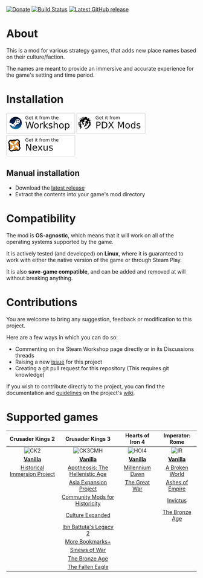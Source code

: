 [![Donate](https://img.shields.io/badge/-%E2%99%A5%20Donate-%23ff69b4)](https://hmlendea.go.ro/fund.html) [![Build Status](https://github.com/hmlendea/more-cultural-names/actions/workflows/build.yml/badge.svg)](https://github.com/hmlendea/more-cultural-names/actions/workflows/build.yml) [![Latest GitHub release](https://img.shields.io/github/v/release/hmlendea/more-cultural-names)](https://github.com/hmlendea/more-cultural-names/releases/latest)

# About

This is a mod for various strategy games, that adds new place names based on their culture/faction.

The names are meant to provide an immersive and accurate experience for the game's setting and time period.

# Installation

[![Get it from the Workshop](https://raw.githubusercontent.com/hmlendea/readme-assets/master/badges/stores/steam-workshop.png)](https://hmlendea.github.io/more-cultural-names/workshop) [![Get it from Paradox Mods](https://raw.githubusercontent.com/hmlendea/readme-assets/master/badges/stores/paradox-mods.png)](https://hmlendea.github.io/more-cultural-names/paradox) [![Get it from the Nexus](https://raw.githubusercontent.com/hmlendea/readme-assets/master/badges/stores/nexus.png)](https://hmlendea.github.io/more-cultural-names/nexus)

## Manual installation

 - Download the [latest release](https://github.com/hmlendea/more-cultural-names/releases)
 - Extract the contents into your game's mod directory

# Compatibility

The mod is **OS-agnostic**, which means that it will work on all of the operating systems supported by the game.

It is actively tested (and developed) on **Linux**, where it is guaranteed to work with either the native version of the game or through Steam Play.

It is also **save-game compatible**, and can be added and removed at will without breaking anything.

# Contributions

You are welcome to bring any suggestion, feedback or modification to this project.

Here are a few ways in which you can do so:
 - Commenting on the Steam Workshop page directly or in its Discussions threads
 - Raising a new [issue](https://github.com/hmlendea/more-cultural-names/issues) for this project
 - Creating a git pull request for this repository (This requires git knowledge)

If you wish to contribute directly to the project, you can find the documentation and
[guidelines](https://github.com/hmlendea/more-cultural-names/wiki/Guidelines) on the project's [wiki](https://github.com/hmlendea/more-cultural-names/wiki).

# Supported games

| Crusader Kings 2 | Crusader Kings 3 | Hearts of Iron 4 | Imperator: Rome |
|:----------------:|:----------------:|:----------------:|:---------------:|
|![CK2](https://cdn.cloudflare.steamstatic.com/steamcommunity/public/images/apps/203770/56e9c15cbeb6c1f873f7f1dc757bae7618861484.jpg)|![CK3CMH](https://cdn.cloudflare.steamstatic.com/steamcommunity/public/images/apps/1158310/8a0d88dfaff790ea1aa2b9fcf50d4e3b4f49cf56.jpg)|![HOI4](https://cdn.cloudflare.steamstatic.com/steamcommunity/public/images/apps/394360/134bcd93ec4d31ec4a6640d6bdd73f22f0a7619f.jpg)|![IR](https://cdn.cloudflare.steamstatic.com/steamcommunity/public/images/apps/859580/2cf7114753a78cc067a250a5cbdbb6a34698ab0c.jpg)|
|**[Vanilla](https://steamcommunity.com/sharedfiles/filedetails/?id=2243430163)**|**[Vanilla](https://steamcommunity.com/sharedfiles/filedetails/?id=2217534250)**|**[Vanilla](https://steamcommunity.com/sharedfiles/filedetails/?id=2459257386)**|**[Vanilla](https://steamcommunity.com/sharedfiles/filedetails/?id=2219177532)**|
|[Historical Immersion Project](https://steamcommunity.com/sharedfiles/filedetails/?id=1175098675)|[Apotheosis: The Hellenistic Age](https://steamcommunity.com/sharedfiles/filedetails/?edit=true&id=3097513782)|[Millennium Dawn](https://steamcommunity.com/sharedfiles/filedetails/?id=2826972160)|[A Broken World](https://steamcommunity.com/sharedfiles/filedetails/?id=2829772740)|
||[Asia Expansion Project](https://steamcommunity.com/sharedfiles/filedetails/?edit=true&id=2830250537)|[The Great War](https://steamcommunity.com/sharedfiles/filedetails/?id=2725885905)|[Ashes of Empire](https://steamcommunity.com/sharedfiles/filedetails/?id=2753371253)|
||[Community Mods for Historicity](https://steamcommunity.com/sharedfiles/filedetails/?id=2813306520)||[Invictus](https://steamcommunity.com/sharedfiles/filedetails/?id=2827761791)|
||[Culture Expanded](https://steamcommunity.com/sharedfiles/filedetails/?id=2834102740)||[The Bronze Age](https://steamcommunity.com/sharedfiles/filedetails/?id=2827468261)|
||[Ibn Battuta's Legacy 2](https://steamcommunity.com/sharedfiles/filedetails/?id=2490281800)|||
||[More Bookmarks+](https://steamcommunity.com/sharedfiles/filedetails/?id=2630872947)|||
||[Sinews of War](https://steamcommunity.com/sharedfiles/filedetails/?id=2724606810)|||
||[The Bronze Age](https://steamcommunity.com/sharedfiles/filedetails/?id=2821052607)|||
||[The Fallen Eagle](https://steamcommunity.com/sharedfiles/filedetails/?id=2690444295)|||

